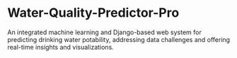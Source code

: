 # Water-Quality-Predictor-Pro
An integrated machine learning and Django-based web system for predicting drinking water potability, addressing data challenges and offering real-time insights and visualizations.
